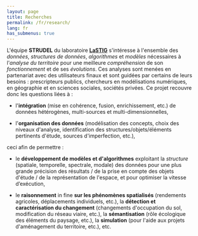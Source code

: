```yaml
---
layout: page
title: Recherches
permalink: /fr/research/
lang: fr
has_submenus: true
---
```


L'équipe **STRUDEL** du laboratoire **[LaSTIG](https://umr-lastig.fr)** s'intéresse à l'ensemble des *données*, *structures de données*, *algorithmes* et *modèles* nécessaires à l'*analyse du territoire* pour une meilleure *compréhension* de son *fonctionnement* et de ses *évolutions*. Ces analyses sont menées en partenariat avec des utilisateurs finaux et sont guidées par certains de leurs besoins : prescripteurs publics, chercheurs en modélisations numériques, en géographie et en sciences sociales, sociétés privées. Ce projet recouvre donc les questions liées à :

- l'**intégration** (mise en cohérence, fusion, enrichissement, etc.) de données hétérogènes, multi-sources et multi-dimensionnelles,

- l'**organisation des données** (modélisation des concepts, choix des niveaux d'analyse, identification des structures/objets/éléments pertinents d'étude, sources d'imperfection, etc.),

ceci afin de permettre :

- le **développement de modèles et d'algorithmes** exploitant la *structure* (spatiale, temporelle, spectrale, modale) des données pour une plus grande précision des résultats / de la prise en compte des objets d'étude / de la représentation de l'espace, et pour optimiser la vitesse d’exécution,

- le **raisonnement** in fine **sur les phénomènes spatialisés** (rendements agricoles, déplacements individuels, etc.), la **détection et caractérisation du changement** (changements d'occupation du sol, modification du réseau viaire, etc.), la **sémantisation** (rôle écologique des éléments du paysage, etc.), la **simulation** (pour l'aide aux projets d'aménagement du territoire, etc.), etc.
